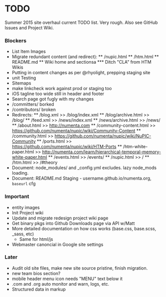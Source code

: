 # TODO

Summer 2015 site overhaul current TODO list. Very rough. Also see GitHub Issues
and Project Wiki.

### Blockers

* List Item Images
* Migrate redundant content (and redirect):
** /nupic.html
** /htm.html
** README.md
** Wiki home and sectionsa
*** Ditch "CLA" from HTM Wikis
* Putting in content changes as per @rhyolight, prepping staging site
* unit Testing
* Sitemaps
* make linkcheck work against prod or staging too
* iOS tagline too wide still in header and footer
* Search page got fugly with my changes
* /committers/ borked
* /contributors/ broken
* Redirects:
** /blog.xml >> /blog/index.xml
** /blog/archive.html >> /blog/
** /feed.xml >> /news/index.xml
** /news/archive.html >> /news/
** /about.html >> http://numenta.com
** /community-content.html >> https://github.com/numenta/nupic/wiki/Community-Content
** /community.html >> https://github.com/numenta/nupic/wiki/NuPIC-Community
** /ports.html >> https://github.com/numenta/nupic/wiki/HTM-Ports
** /htm-white-paper.html >> http://numenta.com/learn/hierarchical-temporal-memory-white-paper.html
** /events.html >> /events/
** /nupic.html >> /
** /htm.html >> /#theory
* Document: node_modules/ and _config.yml excludes. lazy node_mods loading.
* Document: README.md Staging - username.github.io/numenta.org, `baseurl` cfg

### Important

* entity images
* Init Project wiki
* Update and migrate redesign project wiki page
* Get binary pkgs into Github Downloads page via API w/Matt
* More detailed documentation on how css works (base.css, base.scss, _sass, etc)
  * Same for html/js
* Webmaster canoncial in Google site settings

### Later

* Audit old site files, make new site source pristine, finish migration.
* new team bios section?
* mobile header menu icon needs "MENU" text below it
* .com and .org auto monitor and warn, logs, etc.
* Structured data in markup
